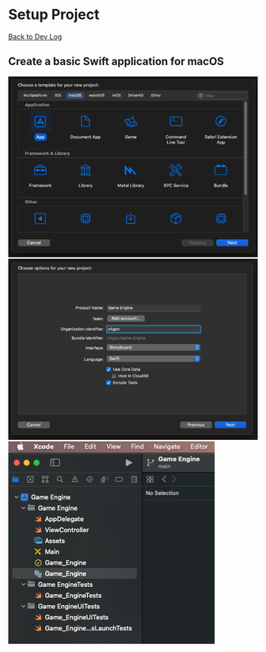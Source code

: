 # Setup Project

[Back to Dev Log](../README.md)

## Create a basic Swift application for macOS

![Picture](1.png)
![Picture](2.png)
![Picture](3.png)
